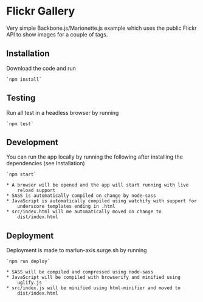 # Flickr Gallery

Very simple Backbone.js/Marionette.js example which uses the public Flickr API
to show images for a couple of tags.

## Installation

Download the code and run

	`npm install`

## Testing

Run all test in a headless browser by running

	`npm test`

## Development

You can run the app locally by running the following after installing the
dependencies (see Installation)

	`npm start`

	* A browser will be opened and the app will start running with live
		reload support
	* SASS is automatically compiled on change by node-sass
	* JavaScript is automatically compiled using watchify with support for
		underscore templates ending in .html
	* src/index.html will me automatically moved on change to
		dist/index.html

## Deployment

Deployment is made to marlun-axis.surge.sh by running

	`npm run deploy`

	* SASS will be compiled and compressed using node-sass
	* JavaScript will be compiled with browserify and minified using
		uglify.js
	* src/index.js will be minified using html-minifier and moved to
		dist/index.html
